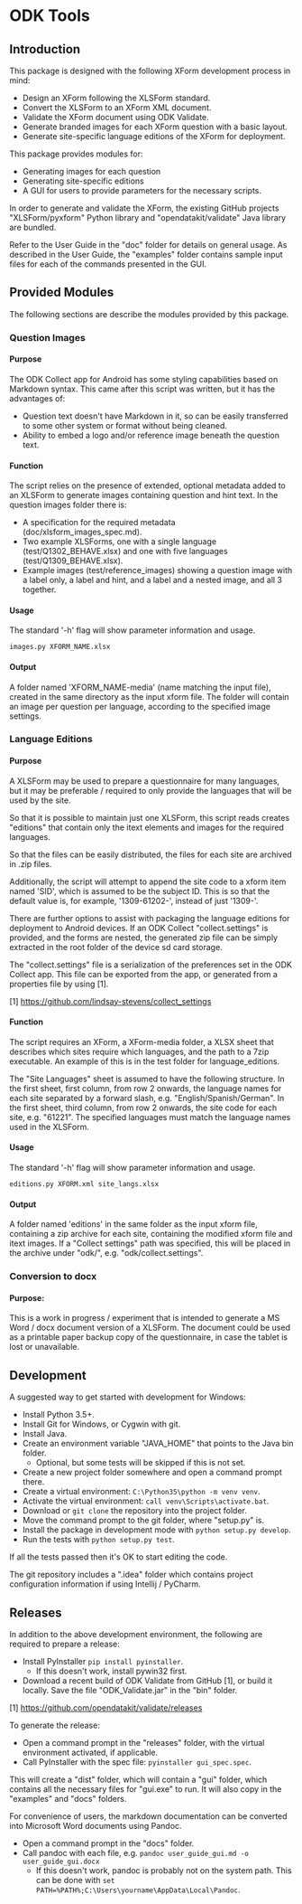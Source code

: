 # ODK Tools


## Introduction
This package is designed with the following XForm development process in mind:

- Design an XForm following the XLSForm standard.
- Convert the XLSForm to an XForm XML document.
- Validate the XForm document using ODK Validate.
- Generate branded images for each XForm question with a basic layout.
- Generate site-specific language editions of the XForm for deployment.

This package provides modules for:

- Generating images for each question
- Generating site-specific editions
- A GUI for users to provide parameters for the necessary scripts.

In order to generate and validate the XForm, the existing GitHub projects
"XLSForm/pyxform" Python library and "opendatakit/validate" Java library are
bundled.

Refer to the User Guide in the "doc" folder for details on general usage. As
described in the User Guide, the "examples" folder contains sample input files
for each of the commands presented in the GUI.


## Provided Modules
The following sections are describe the modules provided by this package.


### Question Images


#### Purpose
The ODK Collect app for Android has some styling capabilities based on Markdown
syntax. This came after this script was written, but it has the advantages of:

- Question text doesn't have Markdown in it, so can be easily transferred to
  some other system or format without being cleaned.
- Ability to embed a logo and/or reference image beneath the question text.


#### Function
The script relies on the presence of extended, optional metadata added to an
XLSForm to generate images containing question and hint text. In the question
images folder there is:

- A specification for the required metadata (doc/xlsform_images_spec.md).
- Two example XLSForms, one with a single language (test/Q1302_BEHAVE.xlsx) and
  one with five languages (test/Q1309_BEHAVE.xlsx).
- Example images (test/reference_images) showing a question image with a label
  only, a label and hint, and a label and a nested image, and all 3 together.


#### Usage
The standard '-h' flag will show parameter information and usage.
```shell
images.py XFORM_NAME.xlsx
```


#### Output
A folder named 'XFORM_NAME-media' (name matching the input file), created in
the same directory as the input xform file. The folder will contain an image
per question per language, according to the specified image settings.


### Language Editions


#### Purpose
A XLSForm may be used to prepare a questionnaire for many languages, but it may
be preferable / required to only provide the languages that will be used by the
site.

So that it is possible to maintain just one XLSForm, this script reads creates
"editions" that contain only the itext elements and images for the required
languages.

So that the files can be easily distributed, the files for each site are
archived in .zip files.

Additionally, the script will attempt to append the site code to a xform item
named 'SID', which is assumed to be the subject ID. This is so that the default
value is, for example, '1309-61202-', instead of just '1309-'.

There are further options to assist with packaging the language editions for 
deployment to Android devices. If an ODK Collect "collect.settings" is 
provided, and the forms are nested, the generated zip file can be simply 
extracted in the root folder of the device sd card storage.

The "collect.settings" file is a serialization of the preferences set in the 
ODK Collect app. This file can be exported from the app, or generated from a
properties file by using \[1\].

\[1\] https://github.com/lindsay-stevens/collect_settings


#### Function
The script requires an XForm, a XForm-media folder, a XLSX sheet that describes
which sites require which languages, and the path to a 7zip executable. An
example of this is in the test folder for language_editions.

The "Site Languages" sheet is assumed to have the following structure. In the
first sheet, first column, from row 2 onwards, the language names for each
site separated by a forward slash, e.g. "English/Spanish/German". In the first
sheet, third column, from row 2 onwards, the site code for each site, e.g.
"61221". The specified languages must match the language names used in the
XLSForm.


#### Usage
The standard '-h' flag will show parameter information and usage.
```shell
editions.py XFORM.xml site_langs.xlsx
```

#### Output
A folder named 'editions' in the same folder as the input xform file,
containing a zip archive for each site, containing the modified xform file
and itext images. If a "Collect settings" path was specified, this will be 
placed in the archive under "odk/", e.g. "odk/collect.settings".


### Conversion to docx


#### Purpose:
This is a work in progress  / experiment that is intended to generate a MS Word
 / docx document version of a XLSForm. The document could be used as a
printable paper backup copy of the questionnaire, in case the tablet is lost
or unavailable.


## Development
A suggested way to get started with development for Windows:

- Install Python 3.5+.
- Install Git for Windows, or Cygwin with git.
- Install Java.
- Create an environment variable "JAVA_HOME" that points to the Java bin folder.
    + Optional, but some tests will be skipped if this is not set.
- Create a new project folder somewhere and open a command prompt there.
- Create a virtual environment: ```C:\Python35\python -m venv venv```.
- Activate the virtual environment: ```call venv\Scripts\activate.bat```.
- Download or ```git clone``` the repository into the project folder.
- Move the command prompt to the git folder, where "setup.py" is.
- Install the package in development mode with ```python setup.py develop```.
- Run the tests with ```python setup.py test```.

If all the tests passed then it's OK to start editing the code.

The git repository includes a ".idea" folder which contains project
configuration information if using Intellij / PyCharm.


## Releases
In addition to the above development environment, the following are required
to prepare a release:

- Install PyInstaller ```pip install pyinstaller```.
    + If this doesn't work, install pywin32 first.
- Download a recent build of ODK Validate from GitHub [1], or build it locally.
  Save the file "ODK_Validate.jar" in the "bin" folder.

[1] https://github.com/opendatakit/validate/releases

To generate the release:

- Open a command prompt in the "releases" folder, with the virtual environment
  activated, if applicable.
- Call PyInstaller with the spec file:  ```pyinstaller gui_spec.spec```.

This will create a "dist" folder, which will contain a "gui" folder, which
contains all the necessary files for "gui.exe" to run. It will also copy in the
"examples" and "docs" folders.

For convenience of users, the markdown documentation can be converted into
Microsoft Word documents using Pandoc.

- Open a command prompt in the "docs" folder.
- Call pandoc with each file, e.g. ```pandoc user_guide_gui.md -o user_guide_gui.docx```
    + If this doesn't work, pandoc is probably not on the system path. This can
      be done with ```set PATH=%PATH%;C:\Users\yourname\AppData\Local\Pandoc```.
